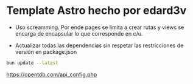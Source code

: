 # Template Astro hecho por edard3v

- Uso screamming. Por ende pages se limita a crear rutas y views se encarga de encapsular lo que corresponde en c/u.

- Actualizar todas las dependencias sin respetar las restricciones de versión en package.json

```bash
bun update --latest
```

https://opentdb.com/api_config.php
